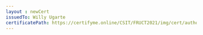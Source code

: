 ```yaml
--- 
layout : newCert 
issuedTo: Willy Ugarte 
certificatePath: https://certifyme.online/CSIT/FRUCT2021/img/cert/author/WillyUgarte_71f86.png
--- 
```

